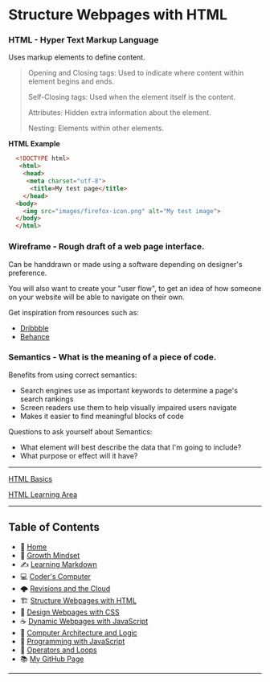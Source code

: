 
# Structure Webpages with HTML

 ### HTML - Hyper Text Markup Language
 
  Uses markup elements to define content. 
   > Opening and Closing tags: Used to indicate where content within element begins and ends.
   > 
   > Self-Closing tags: Used when the element itself is the content. 
   > 
   > Attributes: Hidden extra information about the element.
   > 
   > Nesting: Elements within other elements. 


**HTML Example** 

  ``` html 
    <!DOCTYPE html>
     <html>
      <head>
       <meta charset="utf-8">
        <title>My test page</title>
      </head>
    <body>
      <img src="images/firefox-icon.png" alt="My test image">
    </body>
    </html>
  ```

 ### Wireframe - Rough draft of a web page interface. 
  
  Can be handdrawn or made using a software depending on designer's preference. 
  
  You will also want to create your "user flow",  to get an idea of how someone on your website will   be able to navigate on their own. 
  
  Get inspiration from resources such as:
   * [Dribbble](https://dribbble.com/)
   * [Behance](https://www.behance.net/) 
 
 
 ### Semantics - What is the **meaning** of a piece of code.  
   
   Benefits from using correct semantics: 
   * Search engines use as important keywords to determine a page's search rankings
   * Screen readers use them to help visually impaired users navigate
   * Makes it easier to find meaningful blocks of code
  
  Questions to ask yourself about Semantics: 
   * What element will best describe the data that I'm going to include?
   * What purpose or effect will it have? 

_____


[HTML Basics](https://mzl.la/36R0pO0)

[HTML Learning Area](https://developer.mozilla.org/en-US/docs/Learn/HTML)


_____
 
## **Table of Contents**
- 🏡 [Home](/README.md)
- 💭 [Growth Mindset](/growthmindset.md)
- ✍️ [Learning Markdown](/learningmarkdown.md)
- 💻 [Coder's Computer](/coderscomputer.md)
- 🌩️ [Revisions and the Cloud](/revisionscloud.md)
- 🏗️ [Structure Webpages with HTML](/structure.md)
- 🎨 [Design Webpages with CSS](/.md)
- ☕ [Dynamic Webpages with JavaScript](/.md)
- 🧮 [Computer Architecture and Logic](/.md)
- 🌵 [Programming with JavaScript](/.md)
- 🤖 [Operators and Loops](/.md)
- 📚 [My GitHub Page](https://github.com/mistidinzy)

_____
